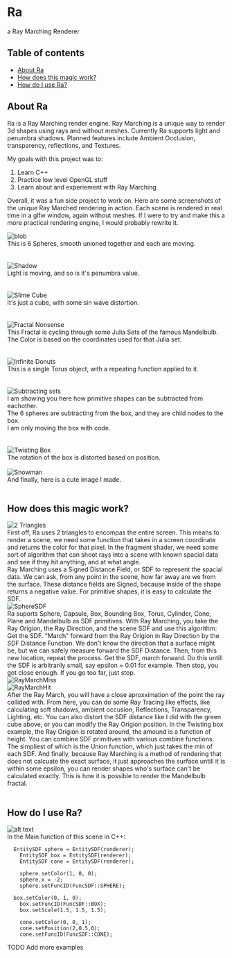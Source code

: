 # Ra
a Ray Marching Renderer

## Table of contents
* [About Ra](#About-Ra)
* [How does this magic work?](#How-does-this-magic-work)
* [How do I use Ra?](#How-do-I-use-Ra?)

## About Ra
Ra is a Ray Marching render engine. Ray Marching is a unique way to render 3d shapes 
using rays and without meshes. Currently Ra supports light and penumbra shadows.
Planned features include Ambient Occlusion, transparency, reflections, and Textures.

My goals with this project was to:
1) Learn C++
2) Practice low level OpenGL stuff
3) Learn about and experiement with Ray Marching

Overall, it was a fun side project to work on. Here are some screenshots of 
the unique Ray Marched rendering in action. Each scene is rendered in real time 
in a glfw window, again without meshes. If I were to try and make this a more
practical rendering engine, I would probably rewrite it.

![blob](https://imgur.com/sBvJpzy.gif)  
This is 6 Spheres, smooth unioned together and each are moving.  
<br />
<br />
![Shadow](https://imgur.com/KlXvIjW.gif)  
Light is moving, and so is it's penumbra value.  
<br />
<br />
![Slime Cube](https://imgur.com/9ZLggEj.gif)  
It's just a cube, with some sin wave distortion.  
<br />
<br />
![Fractal Nonsense](https://imgur.com/cmL4STj.gif)  
This Fractal is cycling through some Julia Sets of the famous Mandelbulb.  
The Color is based on the coordinates used for that Julia set.  
<br />
<br />
![Infinite Donuts](https://imgur.com/pOOhabN.gif)  
This is a single Torus object, with a repeating function applied to it.  
<br />
<br />
![Subtracting sets](https://imgur.com/6X5e0vi.gif)  
I am showing you here how primitive shapes can be subtracted from eachother.  
The 6 spheres are subtracting from the box, and they are child nodes to the box.  
I am only moving the box with code.  
<br />
<br />
![Twisting Box](https://imgur.com/EftbKMF.gif)  
The rotation of the box is distorted based on position. 
<br />
<br />
![Snowman](https://imgur.com/AIt8QfD.gif)  
And finally, here is a cute image I made.
<br />
<br />
## How does this magic work?
![2 Triangles](https://imgur.com/mf2Gm19.gif)  
First off, Ra uses 2 triangles to encompas the entire screen.
This means to render a scene, we need some function that 
takes in a screen coordinate and returns the color for that pixel.
In the fragment shader, we need some sort of algorithm that can
shoot rays into a scene with known spacial data and see if they hit anything, and at what angle.
<br />
Ray Marching uses a Signed Distance Field, or SDF to represent the spacial data. 
We can ask, from any point in the scene, how far away are we from the surface.
These distance fields are Signed, because inside of the shape returns a negative value.
For primitive shapes, it is easy to calculate the SDF.  
![SphereSDF](https://imgur.com/kj4py8C.gif)  
Ra suports Sphere, Capsule, Box, Bounding Box, Torus, Cylinder, Cone, Plane and Mandelbulb as SDF primitives.
With Ray Marching, you take the Ray Origion, the Ray Direction, and the scene SDF and use this algorithm:
Get the SDF. "March" forward from the Ray Origion in Ray Direction by the SDF Distance Function. We don't know
the direction that a surface might be, but we can safely measure forward the SDF Distance.
Then, from this new location, repeat the process. Get the SDF, march forward. Do this untill the SDF is arbitrarily small,
say epsilon = 0.01 for example. Then stop, you got close enough. If you go too far, just stop.  
![RayMarchMiss](https://imgur.com/A3cSS7l.gif)  
![RayMarchHit](https://imgur.com/kIWqyZk.gif)  
After the Ray March, you will have a close aproxximation of the point the ray collided with.
From here, you can do some Ray Tracing like effects, like calculating soft shadows, ambient occusion,
Reflections, Transparency, Lighting, etc. You can also distort the SDF distance like I did with the green cube above, or you can modify the Ray Origion position.
In the Twisting box example, the Ray Origion is rotated around, the amound is a function of height. You can combine SDF primitives with various combine functions.
The simpliest of which is the Union function, which just takes the min of each SDF. 
And finally, because Ray Marching is a method of rendering that does not calcuate the exact surface, it just approaches the surface untill it is within some 
epsilon, you can render shapes who's surface can't be calculated exactly. This is how it is possible to render the Mandelbulb fractal.
<br />
<br />

## How do I use Ra?
![alt text](https://imgur.com/fwz5Lhm.png)  
In the Main function of this scene in C++:  
```
  EntitySDF sphere = EntitySDF(renderer);
	EntitySDF box = EntitySDF(renderer);
	EntitySDF cone = EntitySDF(renderer);

	sphere.setColor(1, 0, 0);
	sphere.x = -2;
	sphere.setFuncID(FuncSDF::SPHERE);

  box.setColor(0, 1, 0);
	box.setFuncID(FuncSDF::BOX);
	box.setScale(1.5, 1.5, 1.5);

	cone.setColor(0, 0, 1);
	cone.setPosition(2,0.5,0);
	cone.setFuncID(FuncSDF::CONE);
```
TODO Add more examples
